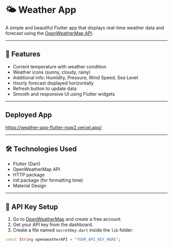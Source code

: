 # 🌤️ Weather App

A simple and beautiful Flutter app that displays real-time weather data and forecast using the [OpenWeatherMap API](https://openweathermap.org/api).

---

## 🚀 Features

- Current temperature with weather condition
- Weather icons (sunny, cloudy, rainy)
- Additional info: Humidity, Pressure, Wind Speed, Sea Level
- Hourly forecast displayed horizontally
- Refresh button to update data
- Smooth and responsive UI using Flutter widgets

---

## Deployed App

https://weather-app-flutter-nqw2.vercel.app/

---

## 🛠️ Technologies Used

- Flutter (Dart)
- OpenWeatherMap API
- HTTP package
- intl package (for formatting time)
- Material Design

---

## 🔑 API Key Setup

1. Go to [OpenWeatherMap](https://openweathermap.org/) and create a free account.
2. Get your API key from the dashboard.
3. Create a file named `secretKey.dart` inside the `lib` folder:

```dart
const String openweatherAPI = "YOUR_API_KEY_HERE";
